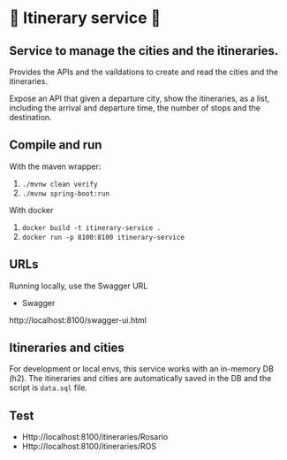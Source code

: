 🚎 Itinerary service 🚎
============================================================================================================================

## Service to manage the cities and the itineraries.

Provides the APIs and the vaildations to create and read the cities and the itineraries.

Expose an API that given a departure city, show the itineraries, as a list, including the arrival and departure time, the number of 
stops and the destination.

## Compile and run

With the maven wrapper:

1) `./mvnw clean verify`
2) `./mvnw spring-boot:run`

With docker

1) `docker build -t itinerary-service .`
2) `docker run -p 8100:8100 itinerary-service`

## URLs

Running locally, use the Swagger URL

- Swagger

http://localhost:8100/swagger-ui.html


## Itineraries and cities

For development or local envs, this service works with an in-memory DB (h2).
The itineraries and cities are automatically saved in the DB and the script is `data.sql` file.

## Test
- Http://localhost:8100/itineraries/Rosario
- Http://localhost:8100/itineraries/ROS
